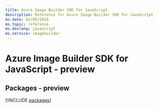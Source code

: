 ```yaml
---
title: Azure Image Builder SDK for JavaScript
description: Reference for Azure Image Builder SDK for JavaScript
ms.date: 02/09/2024
ms.topic: reference
ms.devlang: javascript
ms.service: imagebuilder
---
```

# Azure Image Builder SDK for JavaScript - preview
## Packages - preview
[!INCLUDE [packages](image-builder-index.md)]